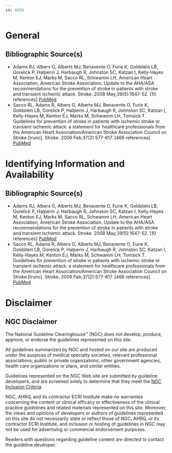 ```yaml
---
id: 6659
---
```


# General

## Bibliographic Source(s)

- Adams RJ, Albers G, Alberts MJ, Benavente O, Furie K, Goldstein LB, Gorelick P, Halperin J, Harbaugh R, Johnston SC, Katzan I, Kelly-Hayes M, Kenton EJ, Marks M, Sacco RL, Schwamm LH, American Heart Association, American Stroke Association. Update to the AHA/ASA recommendations for the prevention of stroke in patients with stroke and transient ischemic attack. Stroke. 2008 May;39(5):1647-52. [10 references] [ PubMed ](http://www.ncbi.nlm.nih.gov/entrez/query.fcgi?cmd=Retrieve&db=pubmed&dopt=Abstract&list_uids=18322260)
- Sacco RL, Adams R, Albers G, Alberts MJ, Benavente O, Furie K, Goldstein LB, Gorelick P, Halperin J, Harbaugh R, Johnston SC, Katzan I, Kelly-Hayes M, Kenton EJ, Marks M, Schwamm LH, Tomsick T. Guidelines for prevention of stroke in patients with ischemic stroke or transient ischemic attack: a statement for healthcare professionals from the American Heart Association/American Stroke Association Council on Stroke [trunc]. Stroke. 2006 Feb;37(2):577-617. [466 references] [ PubMed ](http://www.ncbi.nlm.nih.gov/entrez/query.fcgi?cmd=Retrieve&db=pubmed&dopt=Abstract&list_uids=16432246)

# Identifying Information and Availability

## Bibliographic Source(s)

- Adams RJ, Albers G, Alberts MJ, Benavente O, Furie K, Goldstein LB, Gorelick P, Halperin J, Harbaugh R, Johnston SC, Katzan I, Kelly-Hayes M, Kenton EJ, Marks M, Sacco RL, Schwamm LH, American Heart Association, American Stroke Association. Update to the AHA/ASA recommendations for the prevention of stroke in patients with stroke and transient ischemic attack. Stroke. 2008 May;39(5):1647-52. [10 references] [ PubMed ](http://www.ncbi.nlm.nih.gov/entrez/query.fcgi?cmd=Retrieve&db=pubmed&dopt=Abstract&list_uids=18322260)
- Sacco RL, Adams R, Albers G, Alberts MJ, Benavente O, Furie K, Goldstein LB, Gorelick P, Halperin J, Harbaugh R, Johnston SC, Katzan I, Kelly-Hayes M, Kenton EJ, Marks M, Schwamm LH, Tomsick T. Guidelines for prevention of stroke in patients with ischemic stroke or transient ischemic attack: a statement for healthcare professionals from the American Heart Association/American Stroke Association Council on Stroke [trunc]. Stroke. 2006 Feb;37(2):577-617. [466 references] [ PubMed ](http://www.ncbi.nlm.nih.gov/entrez/query.fcgi?cmd=Retrieve&db=pubmed&dopt=Abstract&list_uids=16432246)

# Disclaimer

## NGC Disclaimer

The National Guideline Clearinghouse™ (NGC) does not develop, produce, approve, or endorse the guidelines represented on this site.

All guidelines summarized by NGC and hosted on our site are produced under the auspices of medical specialty societies, relevant professional associations, public or private organizations, other government agencies, health care organizations or plans, and similar entities.

Guidelines represented on the NGC Web site are submitted by guideline developers, and are screened solely to determine that they meet the [NGC Inclusion Criteria](/help-and-about/summaries/inclusion-criteria).

NGC, AHRQ, and its contractor ECRI Institute make no warranties concerning the content or clinical efficacy or effectiveness of the clinical practice guidelines and related materials represented on this site. Moreover, the views and opinions of developers or authors of guidelines represented on this site do not necessarily state or reflect those of NGC, AHRQ, or its contractor ECRI Institute, and inclusion or hosting of guidelines in NGC may not be used for advertising or commercial endorsement purposes.

Readers with questions regarding guideline content are directed to contact the guideline developer.


